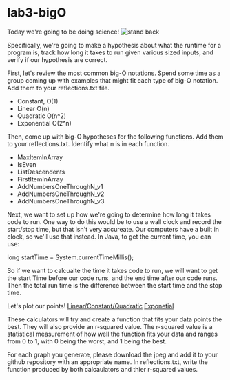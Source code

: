 # lab3-bigO

Today we're going to be doing science!
![stand back](https://images-wixmp-ed30a86b8c4ca887773594c2.wixmp.com/i/9fbc94fa-3770-4723-9f85-ec7a61fb6cbe/d9i34zm-5284e852-53ac-4c16-b1cc-8e363e3bc4e5.png)

Specifically, we're going to make a hypothesis about what the runtime for a program is, track how long it takes to run given various sized inputs, and verify if our hypothesis are correct. 

First, let's review the most common big-O notations. Spend some time as a group coming up with examples that might fit each type of big-O notation. Add them to your reflections.txt file. 
* Constant, O(1)
* Linear O(n)
* Quadratic O(n^2) 
* Exponential O(2^n) 

Then, come up with big-O hypotheses for the following functions. Add them to your reflections.txt. Identify what n is in each function. 

* MaxItemInArray
* IsEven
* ListDescendents
* FirstItemInArray
* AddNumbersOneThroughN_v1
* AddNumbersOneThroughN_v2
* AddNumbersOneThroughN_v3


Next, we want to set up how we're going to determine how long it takes code to run. One way to do this would be to use a wall clock and record the start/stop time, but that isn't very accureate. Our computers have a built in clock, so we'll use that instead. In Java, to get the current time, you can use:

long startTime = System.currentTimeMillis();

So if we want to calcualte the time it takes code to run, we will want to get the start Time before our code runs, and the end time after our code runs. Then the total run time is the difference between the start time and the stop time.

Let's plot our points!
[Linear/Constant/Quadratic](https://stats.blue/Stats_Suite/correlation_regression_calculator.html)
[Exponetial](https://stats.blue/Stats_Suite/exponential_regression_calculator.html)

These calculators will try and create a function that fits your data points the best. They will also provide an r-squared value. The r-squared value is a statistical measurement of how well the function fits your data and ranges from 0 to 1, with 0 being the worst, and 1 being the best. 

For each graph you generate, please download the jpeg and add it to your github repository with an appropriate name. In reflections.txt, write the function produced by both calcaulators and thier r-squared values. 


